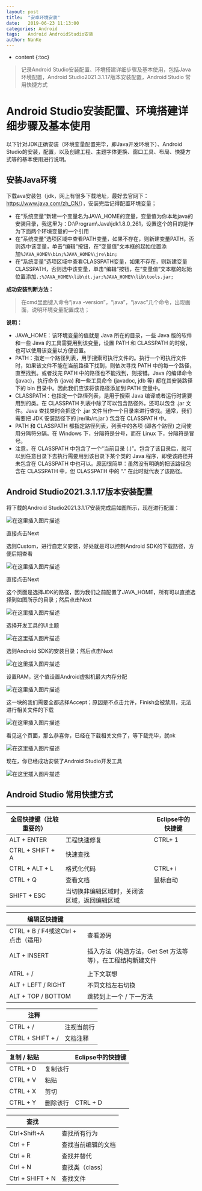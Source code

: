 ```yaml
---
layout: post
title:  "安卓环境安装"
date:   2019-06-23 11:13:00
categories: Android
tags:   Android AndroidStudio安装
author: NanKe
---
```


* content
{:toc}
>记录Android Studio安装配置、环境搭建详细步骤及基本使用，包括Java环境配置，Android Studio2021.3.1.17版本安装配置，Android Studio 常用快捷方式




# Android Studio安装配置、环境搭建详细步骤及基本使用
以下针对JDK正确安装（环境变量配置完毕，即Java开发环境下）、Android Studio的安装，配置，以及创建工程、主题字体更换、窗口工具、布局、快捷方式等的基本使用进行说明。

## 安装Java环境
下载ava安装包（jdk，网上有很多下载地址，最好去官网下：<https://www.java.com/zh_CN/>），安装完后记得配置环境变量；

 - 在“系统变量”新建一个变量名为JAVA_HOME的变量，变量值为你本地java的安装目录，我这里为：D:\Program\Java\jdk1.8.0_261，设置这个的目的是作为下面两个环境变量的一个引用
  - 在“系统变量”选项区域中查看PATH变量，如果不存在，则新建变量PATH，否则选中该变量，单击“编辑”按钮，在“变量值”文本框的起始位置添加`%JAVA_HOME%\bin;%JAVA_HOME%\jre\bin;`
  - 在“系统变量”选项区域中查看CLASSPATH变量，如果不存在，则新建变量CLASSPATH，否则选中该变量，单击“编辑”按钮，在“变量值”文本框的起始位置添加`.;%JAVA_HOME%\lib\dt.jar;%JAVA_HOME%\lib\tools.jar;`

**成功安装判断方法：**

> 在cmd里面键入命令“java -version”，“java”，“javac”几个命令，出现画面，说明环境变量配置成功；

**说明：**

 - JAVA_HOME：该环境变量的值就是 Java 所在的目录，一些 Java 版的软件和一些 Java 的工具需要用到该变量，设置 PATH 和 CLASSPATH 的时候，也可以使用该变量以方便设置。
  - PATH：指定一个路径列表，用于搜索可执行文件的。执行一个可执行文件时，如果该文件不能在当前路径下找到，则依次寻找 PATH 中的每一个路径，直至找到。或者找完 PATH 中的路径也不能找到，则报错。Java 的编译命令 (javac)，执行命令 (java) 和一些工具命令 (javadoc, jdb 等) 都在其安装路径下的 bin 目录中。因此我们应该将该路径添加到 PATH 变量中。
  - CLASSPATH：也指定一个路径列表，是用于搜索 Java 编译或者运行时需要用到的类。在 CLASSPATH 列表中除了可以包含路径外，还可以包含 .jar 文件。Java 查找类时会把这个 .jar 文件当作一个目录来进行查找。通常，我们需要把 JDK 安装路径下的 jre/lib/rt.jar ) 包含在 CLASSPATH 中。
  - PATH 和 CLASSPATH 都指定路径列表，列表中的各项 (即各个路径) 之间使用分隔符分隔。在 Windows 下，分隔符是分号，而在 Linux 下，分隔符是冒号。
  - 注意，在 CLASSPATH 中包含了一个“当前目录 (.)”。包含了该目录后，就可以到任意目录下去执行需要用到该目录下某个类的 Java 程序，即使该路径并未包含在 CLASSPATH 中也可以。原因很简单：虽然没有明确的把该路径包含在 CLASSPATH 中，但 CLASSPATH 中的 “.” 在此时就代表了该路径。

## Android Studio2021.3.1.17版本安装配置

将下载的Android Studio2021.3.1.17安装完成后如图所示，现在进行配置：

  ![在这里插入图片描述](https://raw.githubusercontent.com/crazymen-nanke/image/master/note/202303181447193.png)

直接点击Next

选则Custom，进行自定义安装，好处就是可以控制Android SDK的下载路径，方便后期查看

  ![在这里插入图片描述](https://raw.githubusercontent.com/crazymen-nanke/image/master/note/202303181447238.png)

直接点击Next

这个页面是选择JDK的路径，因为我们之前配置了JAVA_HOME，所有可以直接选择到如图所示的目录；然后点击Next

  ![在这里插入图片描述](https://raw.githubusercontent.com/crazymen-nanke/image/master/note/202303181447322.png)

选择开发工具的UI主题

  ![在这里插入图片描述](https://raw.githubusercontent.com/crazymen-nanke/image/master/note/202303181447436.png)

选则Android SDK的安装目录；然后点击Next

  ![在这里插入图片描述](https://raw.githubusercontent.com/crazymen-nanke/image/master/note/202303181447279.png)

设置RAM，这个值设置Android虚拟机最大内存分配

  ![在这里插入图片描述](https://raw.githubusercontent.com/crazymen-nanke/image/master/note/202303181447395.png)

这一块的我们需要全都选择Accept；原因是不点击允许，Finish会被禁用，无法进行相关文件的下载

  ![在这里插入图片描述](https://raw.githubusercontent.com/crazymen-nanke/image/master/note/202303181447733.png)

   看见这个页面，那么恭喜你，已经在下载相关文件了，等下载完毕，就ok

  ![在这里插入图片描述](https://raw.githubusercontent.com/crazymen-nanke/image/master/note/202303181447287.png)

现在，你已经成功安装了Android Studio开发工具

![在这里插入图片描述](https://raw.githubusercontent.com/crazymen-nanke/image/master/note/202303181447787.png)

## Android Studio 常用快捷方式

------

| 全局快捷键（比较重要的） |                                              | Eclipse中的快捷键 |
| ------------------------ | -------------------------------------------- | ----------------- |
| ALT + ENTER              | 工程快速修复                                 | CTRL+ 1           |
| CTRL + SHIFT + A         | 快速查找                                     |                   |
| CTRL + ALT + L           | 格式化代码                                   | CTRL+ i           |
| CTRL + Q                 | 查看文档                                     | 鼠标自动          |
| SHIFT + ESC              | 当切换非编辑区域时，关闭该区域，返回编辑区域 |                   |

 

| 编辑区快捷键                         |                                                            |
| ------------------------------------ | ---------------------------------------------------------- |
| CTRL + B / F4或这Ctrl + 点击（适用） | 查看源码                                                   |
| ALT + INSERT                         | 插入方法（构造方法，Get Set 方法等等），在工程结构新建文件 |
|                                      |                                                            |
| ATRL + /                             | 上下文联想                                                 |
| ALT + LEFT / RIGHT                   | 不同文档左右切换                                           |
| ALT + TOP / BOTTOM                   | 跳转到上一个 / 下一方法                                    |

 

| 注释             |            |
| ---------------- | ---------- |
| CTRL + /         | 注视当前行 |
| CTRL + SHIFT + / | 文档注释   |

 

| 复制 / 粘贴 |          | Eclipse中的快捷键 |
| ----------- | -------- | ----------------- |
| CTRL + D    | 复制该行 |                   |
| CTRL + V    | 粘贴     |                   |
| CTRL + X    | 剪切     |                   |
| CTRL + Y    | 删除该行 | CTRL + D          |

 

| 查找             |                    |
| ---------------- | ------------------ |
| Ctrl+Shift+A     | 查找所有行为       |
| Ctrl + F         | 查找当前编辑的文档 |
| Ctrl + R         | 查找并替代         |
| Ctrl + N         | 查找类（class）    |
| Ctrl + SHIFT + N | 查找文件           |

